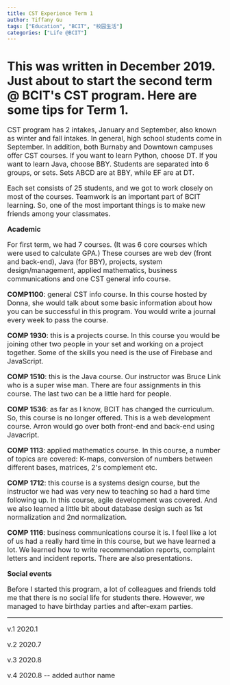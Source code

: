 ```yaml
---
title: CST Experience Term 1
author: Tiffany Gu
tags: ["Education", "BCIT", "校园生活"] 
categories: ["Life @BCIT"]
---
```

  
# This was written in December 2019. Just about to start the second term @ BCIT's CST program. Here are some tips for Term 1.
<font size="3">


<!-- wp:paragraph -->
<p>CST program has 2 intakes, January and September, also known as winter and fall intakes. In general, high school students come in September. In addition, both Burnaby and Downtown campuses offer CST courses. If you want to learn Python, choose DT. If you want to learn Java, choose BBY. Students are separated into 6 groups, or sets. Sets ABCD are at BBY, while EF are at DT.  </p>
<!-- /wp:paragraph -->

<!-- wp:paragraph -->
<p>Each set consists of 25 students, and we got to work closely on most of the courses. Teamwork is an important part of BCIT learning. So, one of the most important things is to make new friends among your classmates.</p>
<!-- /wp:paragraph -->

<!-- wp:paragraph -->
<p><strong>Academic</strong></p>
<!-- /wp:paragraph -->

<!-- wp:paragraph -->
<p>For first term, we had 7 courses. (It was 6 core courses which were used to calculate GPA.)  These courses are web dev (front and back-end), Java (for BBY), projects, system design/management, applied mathematics, business communications and one CST general info course. </p>
<!-- /wp:paragraph -->

<!-- wp:paragraph -->
<p><strong>COMP1100</strong>: general CST info course. In this course hosted by Donna, she would talk about some basic information about how you can be successful in this program. You would write a journal every week to pass the course.</p>
<!-- /wp:paragraph -->

<!-- wp:paragraph -->
<p><strong>COMP 1930</strong>: this is a projects course. In this course you would be joining other two people in your set and working on a project together. Some of the skills you need is the use of Firebase and JavaScript. </p>
<!-- /wp:paragraph -->

<!-- wp:paragraph -->
<p><strong>COMP 1510</strong>: this is the Java course. Our instructor was Bruce Link who is a super wise man. There are four assignments in this course. The last two can be a little hard for people.</p>
<!-- /wp:paragraph -->

<!-- wp:paragraph -->
<p><strong>COMP 1536</strong>: as far as I know, BCIT has changed the curriculum. So, this course is no longer offered. This is a web development course. Arron would go over both front-end and back-end using Javacript.</p>
<!-- /wp:paragraph -->

<!-- wp:paragraph -->
<p><strong>COMP 1113</strong>: applied mathematics course. In this course, a number of topics are covered: K-maps, conversion of numbers between different bases, matrices, 2's complement etc.</p>
<!-- /wp:paragraph -->

<!-- wp:paragraph -->
<p><strong>COMP 1712</strong>: this course is a systems design course, but the instructor we had was very new to teaching so had a hard time following up. In this course, agile development was covered. And we also learned a little bit about database design such as 1st normalization and 2nd normalization.</p>
<!-- /wp:paragraph -->

<!-- wp:paragraph -->
<p><strong>COMP 1116</strong>: business communications course it is. I feel like a lot of us had a really hard time in this course, but we have learned a lot. We learned how to write recommendation reports, complaint letters and incident reports. There are also presentations. </p>
<!-- /wp:paragraph -->

<!-- wp:paragraph -->
<p><strong>Social events</strong></p>
<!-- /wp:paragraph -->

<!-- wp:paragraph -->
<p>Before I started this program, a lot of colleagues and friends told me that there is no social life for students there. However, we managed to have birthday parties and after-exam parties.</p>
<!-- /wp:paragraph -->  
 
--- 
v.1 2020.1  

v.2 2020.7  

v.3 2020.8  

v.4 2020.8 -- added author name
</font>
